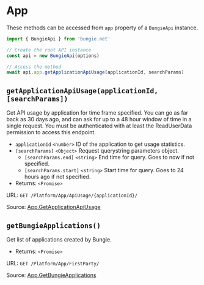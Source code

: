 # App

These methods can be accessed from `app` property of a `BungieApi` instance.

```javascript
import { BungieApi } from 'bungie.net'

// Create the root API instance
const api = new BungieApi(options)

// Access the method
await api.app.getApplicationApiUsage(applicationId, searchParams)
```

## `getApplicationApiUsage(applicationId, [searchParams])`

Get API usage by application for time frame specified. You can go as far back as 30 days ago, and can ask for up to a 48 hour window of time in a single request. You must be authenticated with at least the ReadUserData permission to access this endpoint.

- `applicationId` `<number>` ID of the application to get usage statistics.
- `[searchParams]` `<Object>` Request querystring parameters object.
  - `[searchParams.end]` `<string>` End time for query. Goes to now if not specified.
  - `[searchParams.start]` `<string>` Start time for query. Goes to 24 hours ago if not specified.
- Returns: `<Promise>`

URL: `GET /Platform/App/ApiUsage/{applicationId}/`

Source: [App.GetApplicationApiUsage](https://bungie-net.github.io/#App.GetApplicationApiUsage)

## `getBungieApplications()`

Get list of applications created by Bungie.

- Returns: `<Promise>`

URL: `GET /Platform/App/FirstParty/`

Source: [App.GetBungieApplications](https://bungie-net.github.io/#App.GetBungieApplications)


